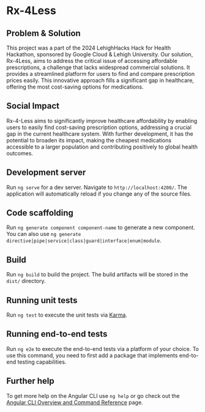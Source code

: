 # Rx-4Less

## Problem & Solution
This project was a part of the 2024 LehighHacks Hack for Health Hackathon, sponsored by Google Cloud & Lehigh University. Our solution, Rx-4Less, aims to address the critical issue of accessing affordable prescriptions, a challenge that lacks widespread commercial solutions. It provides a streamlined platform for users to find and compare prescription prices easily. This innovative approach fills a significant gap in healthcare, offering the most cost-saving options for medications.

## Social Impact
Rx-4-Less aims to significantly improve healthcare affordability by enabling users to easily find cost-saving prescription options, addressing a crucial gap in the current healthcare system. With further development, it has the potential to broaden its impact, making the cheapest medications accessible to a larger population and contributing positively to global health outcomes.



## Development server

Run `ng serve` for a dev server. Navigate to `http://localhost:4200/`. The application will automatically reload if you change any of the source files.

## Code scaffolding

Run `ng generate component component-name` to generate a new component. You can also use `ng generate directive|pipe|service|class|guard|interface|enum|module`.

## Build

Run `ng build` to build the project. The build artifacts will be stored in the `dist/` directory.

## Running unit tests

Run `ng test` to execute the unit tests via [Karma](https://karma-runner.github.io).

## Running end-to-end tests

Run `ng e2e` to execute the end-to-end tests via a platform of your choice. To use this command, you need to first add a package that implements end-to-end testing capabilities.

## Further help

To get more help on the Angular CLI use `ng help` or go check out the [Angular CLI Overview and Command Reference](https://angular.io/cli) page.
